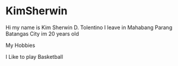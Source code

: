 # KimSherwin
Hi my name is Kim Sherwin D. Tolentino I leave in Mahabang Parang Batangas City im 20 years old

My Hobbies

I Like to play Basketball
